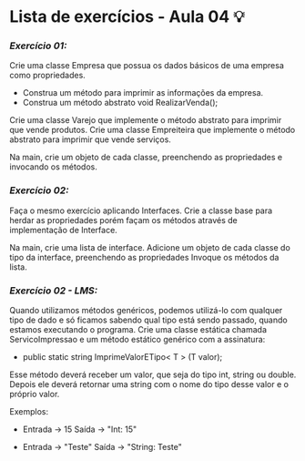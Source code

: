 # Lista de exercícios - Aula 04 💡

### *Exercício 01:*

Crie uma classe Empresa que possua os dados básicos de uma empresa como propriedades.
* Construa um método para imprimir as informações da empresa.
* Construa um método abstrato void RealizarVenda();

Crie uma classe Varejo que implemente o método abstrato para imprimir que vende produtos.
Crie uma classe Empreiteira que implemente o método abstrato para imprimir que vende serviços.

Na main, crie um objeto de cada classe, preenchendo as propriedades e invocando os métodos.

### *Exercício 02:*

Faça o mesmo exercício aplicando Interfaces.
Crie a classe base para herdar as propriedades porém façam os métodos através de implementação de Interface.

Na main, crie uma lista de interface.
Adicione um objeto de cada classe do tipo da interface, preenchendo as propriedades
Invoque os métodos da lista.

### *Exercício 02 - LMS:*

Quando utilizamos métodos genéricos, podemos utilizá-lo com qualquer tipo de dado e só ficamos sabendo qual tipo está sendo passado, quando estamos executando o programa.
Crie uma classe estática chamada ServicoImpressao e um método estático genérico com a assinatura:
* public static string ImprimeValorETipo< T > (T valor);
  
Esse método deverá receber um valor, que seja do tipo int, string ou double.
Depois ele deverá retornar uma string com o nome do tipo desse valor e o próprio valor.

Exemplos:

* Entrada -> 15 Saída -> "Int: 15"

* Entrada -> "Teste" Saída -> "String: Teste"
